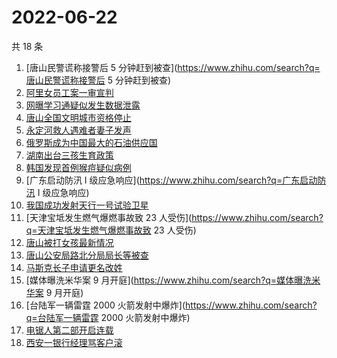 # 2022-06-22

共 18 条

<!-- BEGIN ZHIHUSEARCH -->
<!-- 最后更新时间 Wed Jun 22 2022 11:53:51 GMT+0800 (China Standard Time) -->
1. [唐山民警谎称接警后 5 分钟赶到被查](https://www.zhihu.com/search?q=唐山民警谎称接警后 5 分钟赶到被查)
1. [阿里女员工案一审宣判](https://www.zhihu.com/search?q=阿里女员工案一审宣判)
1. [网曝学习通疑似发生数据泄露](https://www.zhihu.com/search?q=网曝学习通疑似发生数据泄露)
1. [唐山全国文明城市资格停止](https://www.zhihu.com/search?q=唐山全国文明城市资格停止)
1. [永定河救人遇难者妻子发声](https://www.zhihu.com/search?q=永定河救人遇难者妻子发声)
1. [俄罗斯成为中国最大的石油供应国](https://www.zhihu.com/search?q=俄罗斯成为中国最大的石油供应国)
1. [湖南出台三孩生育政策](https://www.zhihu.com/search?q=湖南出台三孩生育政策)
1. [韩国发现首例猴痘疑似病例](https://www.zhihu.com/search?q=韩国发现首例猴痘疑似病例)
1. [广东启动防汛 Ⅰ 级应急响应](https://www.zhihu.com/search?q=广东启动防汛 Ⅰ 级应急响应)
1. [我国成功发射天行一号试验卫星](https://www.zhihu.com/search?q=我国成功发射天行一号试验卫星)
1. [天津宝坻发生燃气爆燃事故致 23 人受伤](https://www.zhihu.com/search?q=天津宝坻发生燃气爆燃事故致 23 人受伤)
1. [唐山被打女孩最新情况](https://www.zhihu.com/search?q=唐山被打女孩最新情况)
1. [唐山公安局路北分局局长等被查](https://www.zhihu.com/search?q=唐山公安局路北分局局长等被查)
1. [马斯克长子申请更名改姓](https://www.zhihu.com/search?q=马斯克长子申请更名改姓)
1. [媒体曝洗米华案 9 月开庭](https://www.zhihu.com/search?q=媒体曝洗米华案 9 月开庭)
1. [台陆军一辆雷霆 2000 火箭发射中爆炸](https://www.zhihu.com/search?q=台陆军一辆雷霆 2000 火箭发射中爆炸)
1. [电锯人第二部开启连载](https://www.zhihu.com/search?q=电锯人第二部开启连载)
1. [西安一银行经理骂客户滚](https://www.zhihu.com/search?q=西安一银行经理骂客户滚)
<!-- END ZHIHUSEARCH -->
